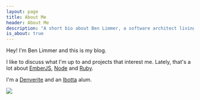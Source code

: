 ```yaml
---
layout: page
title: About Me
header: About Me
description: "A short bio about Ben Limmer, a software architect living in Denver, Colorado, USA."
is_about: true
---
```


Hey! I'm Ben Limmer and this is my blog.

I like to discuss what I'm up to and projects that interest me. Lately, that's a lot about [EmberJS](http://emberjs.com), [Node](https://nodejs.org/) and [Ruby](https://www.ruby-lang.org/en/).

I'm a [Denverite](http://en.wikipedia.org/wiki/Denver) and an [Ibotta](https://www.ibotta.com) alum.

<div class="center">
	<img src="{{ site.base_url }}/{% ministamp _images/headshot.png assets/images/headshot.png %}" />
</div>
